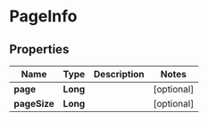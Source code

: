# PageInfo

## Properties
Name | Type | Description | Notes
------------ | ------------- | ------------- | -------------
**page** | **Long** |  |  [optional]
**pageSize** | **Long** |  |  [optional]
